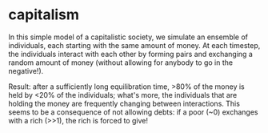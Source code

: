 # capitalism

In this simple model of a capitalistic society, we simulate an ensemble of individuals, each starting with the same amount of money. At each timestep, the individuals interact with each other by forming pairs and exchanging a random amount of money (without allowing for anybody to go in the negative!).

Result: after a sufficiently long equilibration time, >80% of the money is held by <20% of the individuals; what's more, the individuals that are holding the money are frequently changing between interactions. This seems to be a consequence of not allowing debts: if a poor (~0) exchanges with a rich (>>1), the rich is forced to give!
